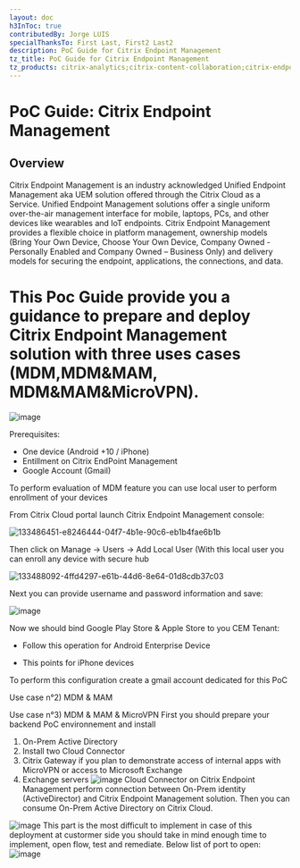 ```yaml
---
layout: doc
h3InToc: true
contributedBy: Jorge LUIS
specialThanksTo: First Last, First2 Last2
description: PoC Guide for Citrix Endpoint Management
tz_title: PoC Guide for Citrix Endpoint Management
tz_products: citrix-analytics;citrix-content-collaboration;citrix-endpoint-management;citrix-networking;citrix-secure-internet-access;citrix-secure-workspace-access;citrix-service-providers;citrix-virtual-apps-and-desktops-standard-for-azure;citrix-virtual-apps-and-desktops;citrix-workspace;google-cloud-platform;other;security;third-party-content
---
```

# PoC Guide: Citrix Endpoint Management

## Overview
Citrix Endpoint Management is an industry acknowledged Unified Endpoint Management aka UEM solution offered through the Citrix Cloud as a Service. Unified Endpoint Management solutions offer a single uniform over-the-air management interface for mobile, laptops, PCs, and other devices like wearables and IoT endpoints. Citrix Endpoint Management provides a flexible choice in platform management, ownership models (Bring Your Own Device, Choose Your Own Device, Company Owned - Personally Enabled and Company Owned – Business Only) and delivery models for securing the endpoint, applications, the connections, and data.

# This Poc Guide provide you a guidance to prepare and deploy Citrix Endpoint Management solution with three uses cases (MDM,MDM&MAM, MDM&MAM&MicroVPN).

![image](https://user-images.githubusercontent.com/89078107/133591319-8cf3c703-36db-4d11-9a73-f4365d3262cc.png)

Prerequisites:
 - One device (Android +10 / iPhone)
 - Entillment on Citrix EndPoint Management
 - Google Account (Gmail)

To perform evaluation of MDM feature you can use local user to perform enrollment of your devices

From Citrix Cloud portal launch Citrix Endpoint Management console:

![133486451-e8246444-04f7-4b1e-90c6-eb1b4fae6b1b](https://user-images.githubusercontent.com/89078107/133596126-ebc68adf-c06f-4c5a-bd0c-6edde34d49c6.png)

Then click on Manage -> Users -> Add Local User (With this local user you can enroll any device with secure hub

![133488092-4ffd4297-e61b-44d6-8e64-01d8cdb37c03](https://user-images.githubusercontent.com/89078107/133596168-ff256d8d-6cef-45d0-8d27-03749eb7f0f8.png)

Next you can provide username and password information and save:

![image](https://user-images.githubusercontent.com/89078107/133488092-4ffd4297-e61b-44d6-8e64-01d8cdb37c03.png)

Now we should bind Google Play Store & Apple Store to you CEM Tenant:
 
 - Follow this operation for Android Enterprise Device
 
 
 - This points for iPhone devices 

To perform this configuration create a gmail account dedicated for this PoC









Use case n°2) MDM & MAM



Use case n°3) MDM & MAM & MicroVPN
First you should prepare your backend PoC environnement and install
  1. On-Prem Active Directory
  2. Install two Cloud Connector
  3. Citrix Gateway if you plan to demonstrate access of internal apps with MicroVPN or access to Microsoft Exchange
  4. Exchange servers
![image](https://user-images.githubusercontent.com/89078107/132574091-f095824b-5b50-4f80-91d1-bcd088ad7aaf.png)
Cloud Connector on Citrix Endpoint Management perform connection between On-Prem identity (ActiveDirector) and Citrix Endpoint Management solution. 
Then you can consume On-Prem Active Directory on Citrix Cloud.

![image](https://user-images.githubusercontent.com/89078107/132574613-d813a8e5-20ba-48e5-a740-62db70adb959.png)
This part is the most difficult to implement in case of this deployment at custormer side you should take in mind enough time to implement, open flow, test and remediate.
Below list of port to open:
![image](https://user-images.githubusercontent.com/89078107/132575338-02fea2d5-e38b-4ac2-9a2d-e53b3f0121bb.png)


